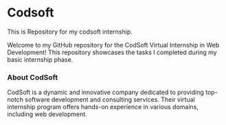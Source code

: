 # Codsoft
This is Repository for my codsoft internship. 
<p>Welcome to my GitHub repository for the CodSoft Virtual Internship in Web Development! This repository showcases the tasks I completed during my basic internship phase.</p>

<h3>About CodSoft</h3>
<p>CodSoft is a dynamic and innovative company dedicated to providing top-notch software development and consulting services. Their virtual internship program offers hands-on experience in various domains, including web development.</p>
